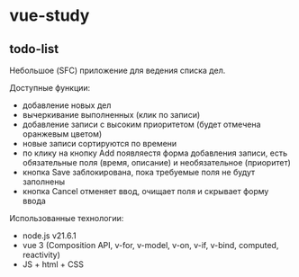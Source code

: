 # vue-study

## todo-list

Небольшое (SFC) приложение для ведения списка дел.  

Доступные функции:
- добавление новых дел
- вычеркивание выполненных (клик по записи)
- добавление записи с высоким приоритетом (будет отмечена оранжевым цветом)
- новые записи сортируются по времени
- по клику на кнопку Add появляестя форма добавления записи, есть обязательные поля (время, описание) и необязательное (приоритет)
- кнопка Save заблокирована, пока требуемые поля не будут заполнены
- кнопка Cancel отменяет ввод, очищает поля и скрывает форму ввода

Использованные технологии:
- node.js v21.6.1
- vue 3 (Composition API, v-for, v-model, v-on, v-if, v-bind, computed, reactivity)
- JS + html + CSS